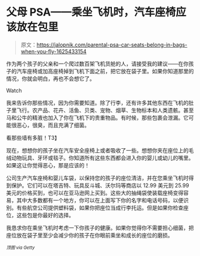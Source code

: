 # 父母 PSA——乘坐飞机时，汽车座椅应该放在包里

> 原文：<https://jalopnik.com/parental-psa-car-seats-belong-in-bags-when-you-fly-1625433154>

作为两个孩子的父亲和一个爬过数百架飞机货舱的人，请接受我的建议——在你孩子的汽车座椅或加高座椅掉到飞机下面之前，把它放在袋子里。如果你知道那里的情况，你就会明白，再也不会想它了。

Watch

我来告诉你那些情况，因为你需要知道。除了行李，还有许多其他东西在飞机的肚子里飞行。农产品、花卉、活鱼、贝类、宠物、烟草、生物标本和人类遗骸。甚至马和公牛的精液也加入了你在飞机下的贵重物品。有时候，那些包裹会泄漏。它可能很恶心，很臭，而且充满了细菌。

看那些墙有多脏！T3】

现在，想想你的孩子坐在汽车安全座椅上或者吸收了一些。想想你夹在座位上的毛绒动物玩具、牙环或毯子。你知道所有这些东西都会进入你的婴儿或幼儿的嘴里。如果这让你觉得恶心，那是应该的！

公司生产汽车座椅和婴儿车袋，以保持您的孩子的座位清洁，并在您乘坐飞机时得到保护。它们可以在塔吉特、玩具反斗城、沃尔玛等商店以 12.99 美元到 25.99 美元的价格买到，也可以在亚马逊网上买到。这些大的抽绳袋使装载座椅变得容易，其中大多数都有一个地方，你可以在上面写下你的名字和电话号码，以便识别。有些航空公司提供塑料袋，如果你把座位当成行李托运。但是如果你检查座位，这些包是你最好的选择。

我恳求你在乘坐飞机时考虑一下你孩子的健康。如果你觉得你不需要担心细菌，把座位放在袋子里至少会减少你的孩子在你眼前乘坐和成长的座位的磨损。

<small>*顶图 via Getty*</small>